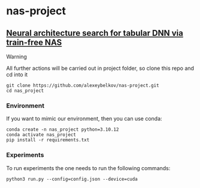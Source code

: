# nas-project       
## [Neural architecture search for tabular DNN via train-free NAS](https://github.com/diff7/Efficient-DL-models-Seminars?tab=readme-ov-file#3-neural-architecture-search-for-tabular-dnn-via-train-free-nas)        

> [!WARNING] 
> All further actions will be carried out in project folder, so clone this repo and cd into it     

```shell
git clone https://github.com/alexeybelkov/nas-project.git
cd nas_project
```

### Environment
If you want to mimic our environment, then you can use conda:
```shell
conda create -n nas_project python=3.10.12
conda activate nas_project
pip install -r requirements.txt
```

### Experiments

To run experiments the one needs to run the following commands:
```shell
python3 run.py --config=config.json --device=cuda
```



